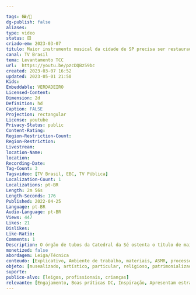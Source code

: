 ```yaml
---

tags: 🖼️/🎥️
dg-publish: false
aliases: 
type: video
status: 🟨️ 
criado-em: 2023-03-07
titulo: Maior instrumento musical da cidade de SP precisa ser restaurado
canal: TV Brasil
tema: Levantamento TCC 
url:  https://youtu.be/pzcDQBz59bc
created: 2023-03-07 16:52
updated: 2023-05-01 21:50
Kids: 
Embeddable: VERDADEIRO
Licensed-Content: 
Dimension: 2d
Definition: hd
Caption: FALSE
Projection: rectangular
License: youtube
Privacy-Status: public
Content-Rating: 
Region-Restriction-Count: 
Region-Restriction: 
Livestream: 
location-Name: 
location: 
Recording-Date: 
Tag-Count: 3
Tagsvideo: [TV Brasil, EBC, TV Pública]
Localization-Count: 1
Localizations: pt-BR
Length: 2m 56s
Length-Seconds: 176
Published: 2022-04-25
Language: pt-BR
Audio-Language: pt-BR
Views: 447
Likes: 21
Dislikes: 
Like-Ratio: 
Comments: 1
Description: O órgão de tubos da Catedral da Sé ostenta o título de maior instrumento musical da cidade de São Paulo.  Outra marca desse gigante está longe de ser motivo de orgulho ele está mudo há mais de 20 anos.  Por isso, a Arquidiocese de São Paulo tenta levantar doações de pessoas e empresas para restaurar este patrimônio da cultura brasileira.
monetized: false
abordagem: Leiga/Técnica
conteudo: [Explicativo, Ambiente de trabalho, materiais, ASMR, processos]
objeto: [musealizado, artístico, particular, religioso, patrimonializado, histórico]
suporte:
publico-alvo: [leigos, profissionais, crianças]
relevante: [Engajamento, Boas práticas DC, Inspiração, Apresentam estratégias de DC, Inovações, cibercultura]
---
```

